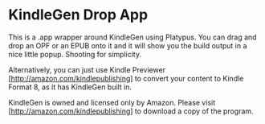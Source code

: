 # KindleGen Drop App
This is a .app wrapper around KindleGen using Platypus. You can drag and drop an OPF or an EPUB onto it and it will show you the build output in a nice little popup. Shooting for simplicity.

Alternatively, you can just use Kindle Previewer [http://amazon.com/kindlepublishing] to convert your content to Kindle Format 8, as it has KindleGen built in.

KindleGen is owned and licensed only by Amazon. Please visit [http://amazon.com/kindlepublishing] to download a copy of the program.


